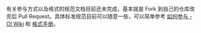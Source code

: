 
有关参与方式以及格式的规范文档目前还未完成，基本就是 Fork 到自己的仓库改完后 Pull Request。具体标准规范目前可以随意一些，可以简单参考 [如何参与 - OI Wiki](https://oi-wiki.org/intro/htc/) 和 [格式手册](https://oi-wiki.org/intro/format/)。
